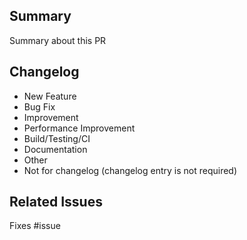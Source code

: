 ## Summary

Summary about this PR

## Changelog

- New Feature
- Bug Fix
- Improvement
- Performance Improvement
- Build/Testing/CI
- Documentation
- Other 
- Not for changelog (changelog entry is not required)

## Related Issues

Fixes #issue
